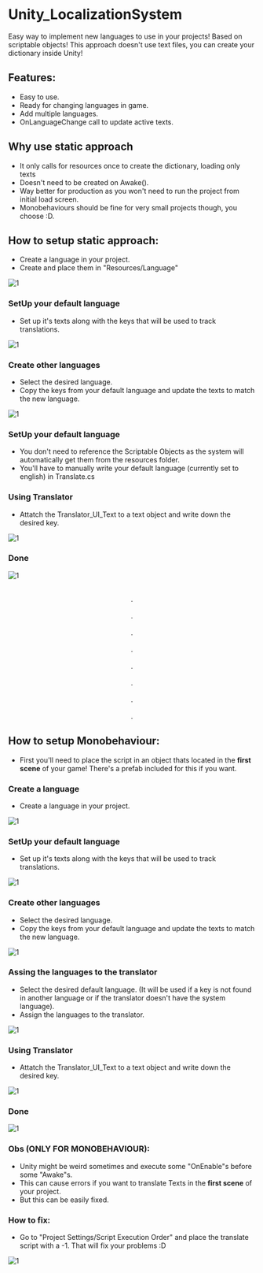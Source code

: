 # Unity_LocalizationSystem

Easy way to implement new languages to use in your projects! Based on scriptable objects! This approach doesn't use text files, you can create your dictionary inside Unity!

## Features:
- Easy to use.
- Ready for changing languages in game.
- Add multiple languages.
- OnLanguageChange call to update active texts.

## Why use static approach
- It only calls for resources once to create the dictionary, loading only texts
- Doesn't need to be created on Awake().
- Way better for production as you won't need to run the project from initial load screen.
- Monobehaviours should be fine for very small projects though, you choose :D.

## How to setup static approach:
- Create a language in your project.
- Create and place them in "Resources/Language"

![1](Screenshots/0.png)

### SetUp your default language
- Set up it's texts along with the keys that will be used to track translations.

![1](Screenshots/1.png)

### Create other languages
- Select the desired language.
- Copy the keys from your default language and update the texts to match the new language.

![1](Screenshots/2.png)

### SetUp your default language
- You don't need to reference the Scriptable Objects as the system will automatically get them from the resources folder.
- You'll have to manually write your default language (currently set to english) in Translate.cs

### Using Translator
- Attatch the Translator_UI_Text to a text object and write down the desired key.

![1](Screenshots/4.png)

### Done
![1](Screenshots/5.png)

<p align="center">
  <br>.<br>
  <br>.<br>
  <br>.<br>
  <br>.<br>
  <br>.<br>
  <br>.<br>
  <br>.<br>
  <br>.<br>
</p>


## How to setup Monobehaviour:

- First you'll need to place the script in an object thats located in the <strong>first scene</strong> of your game! There's a prefab included for this if you want.

### Create a language
- Create a language in your project.

![1](Screenshots/0.png)

### SetUp your default language
- Set up it's texts along with the keys that will be used to track translations.

![1](Screenshots/1.png)

### Create other languages
- Select the desired language.
- Copy the keys from your default language and update the texts to match the new language.

![1](Screenshots/2.png)

### Assing the languages to the translator
- Select the desired default language. (It will be used if a key is not found in another language or if the translator doesn't have the system language).
- Assign the languages to the translator.

![1](Screenshots/3.png)

### Using Translator
- Attatch the Translator_UI_Text to a text object and write down the desired key.

![1](Screenshots/4.png)

### Done
![1](Screenshots/5.png)


### Obs (ONLY FOR MONOBEHAVIOUR):
- Unity might be weird sometimes and execute some "OnEnable"s before some "Awake"s.
- This can cause errors if you want to translate Texts in the <strong>first scene</strong> of your project.
- But this can be easily fixed.

### How to fix:

- Go to "Project Settings/Script Execution Order" and place the translate script with a -1. That will fix your problems :D

![1](Screenshots/6.png)
